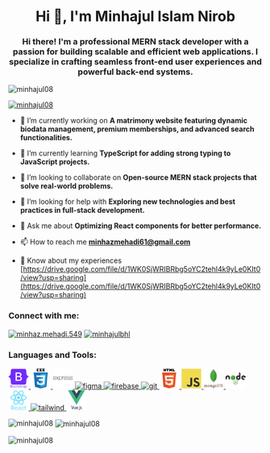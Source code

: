<h1 align="center">Hi 👋, I'm Minhajul Islam Nirob</h1>
<h3 align="center"> Hi there! I'm a professional MERN stack developer with a passion for building scalable and efficient web applications. I specialize in crafting seamless front-end user experiences and powerful back-end systems.</h3>

<p align="left"> <img src="https://komarev.com/ghpvc/?username=minhajul08&label=Profile%20views&color=0e75b6&style=flat" alt="minhajul08" /> </p>

<p align="left"> <a href="https://github.com/ryo-ma/github-profile-trophy"><img src="https://github-profile-trophy.vercel.app/?username=minhajul08" alt="minhajul08" /></a> </p>

- 🔭 I’m currently working on **A matrimony website featuring dynamic biodata management, premium memberships, and advanced search functionalities.**

- 🌱 I’m currently learning **TypeScript for adding strong typing to JavaScript projects.**

- 👯 I’m looking to collaborate on **Open-source MERN stack projects that solve real-world problems.**

- 🤝 I’m looking for help with **Exploring new technologies and best practices in full-stack development.**

- 💬 Ask me about **Optimizing React components for better performance.**

- 📫 How to reach me **minhazmehadi61@gmail.com**

- 📄 Know about my experiences [https://drive.google.com/file/d/1WK0SjWRIBRbg5oYC2tehl4k9yLe0KIt0/view?usp=sharing](https://drive.google.com/file/d/1WK0SjWRIBRbg5oYC2tehl4k9yLe0KIt0/view?usp=sharing)

<h3 align="left">Connect with me:</h3>
<p align="left">
<a href="https://fb.com/minhaz.mehadi.549" target="blank"><img align="center" src="https://raw.githubusercontent.com/rahuldkjain/github-profile-readme-generator/master/src/images/icons/Social/facebook.svg" alt="minhaz.mehadi.549" height="30" width="40" /></a>
<a href="https://instagram.com/minhajulbhl" target="blank"><img align="center" src="https://raw.githubusercontent.com/rahuldkjain/github-profile-readme-generator/master/src/images/icons/Social/instagram.svg" alt="minhajulbhl" height="30" width="40" /></a>
</p>

<h3 align="left">Languages and Tools:</h3>
<p align="left"> <a href="https://getbootstrap.com" target="_blank" rel="noreferrer"> <img src="https://raw.githubusercontent.com/devicons/devicon/master/icons/bootstrap/bootstrap-plain-wordmark.svg" alt="bootstrap" width="40" height="40"/> </a> <a href="https://www.w3schools.com/css/" target="_blank" rel="noreferrer"> <img src="https://raw.githubusercontent.com/devicons/devicon/master/icons/css3/css3-original-wordmark.svg" alt="css3" width="40" height="40"/> </a> <a href="https://expressjs.com" target="_blank" rel="noreferrer"> <img src="https://raw.githubusercontent.com/devicons/devicon/master/icons/express/express-original-wordmark.svg" alt="express" width="40" height="40"/> </a> <a href="https://www.figma.com/" target="_blank" rel="noreferrer"> <img src="https://www.vectorlogo.zone/logos/figma/figma-icon.svg" alt="figma" width="40" height="40"/> </a> <a href="https://firebase.google.com/" target="_blank" rel="noreferrer"> <img src="https://www.vectorlogo.zone/logos/firebase/firebase-icon.svg" alt="firebase" width="40" height="40"/> </a> <a href="https://git-scm.com/" target="_blank" rel="noreferrer"> <img src="https://www.vectorlogo.zone/logos/git-scm/git-scm-icon.svg" alt="git" width="40" height="40"/> </a> <a href="https://www.w3.org/html/" target="_blank" rel="noreferrer"> <img src="https://raw.githubusercontent.com/devicons/devicon/master/icons/html5/html5-original-wordmark.svg" alt="html5" width="40" height="40"/> </a> <a href="https://developer.mozilla.org/en-US/docs/Web/JavaScript" target="_blank" rel="noreferrer"> <img src="https://raw.githubusercontent.com/devicons/devicon/master/icons/javascript/javascript-original.svg" alt="javascript" width="40" height="40"/> </a> <a href="https://www.mongodb.com/" target="_blank" rel="noreferrer"> <img src="https://raw.githubusercontent.com/devicons/devicon/master/icons/mongodb/mongodb-original-wordmark.svg" alt="mongodb" width="40" height="40"/> </a> <a href="https://nodejs.org" target="_blank" rel="noreferrer"> <img src="https://raw.githubusercontent.com/devicons/devicon/master/icons/nodejs/nodejs-original-wordmark.svg" alt="nodejs" width="40" height="40"/> </a> <a href="https://reactjs.org/" target="_blank" rel="noreferrer"> <img src="https://raw.githubusercontent.com/devicons/devicon/master/icons/react/react-original-wordmark.svg" alt="react" width="40" height="40"/> </a> <a href="https://tailwindcss.com/" target="_blank" rel="noreferrer"> <img src="https://www.vectorlogo.zone/logos/tailwindcss/tailwindcss-icon.svg" alt="tailwind" width="40" height="40"/> </a> <a href="https://vuejs.org/" target="_blank" rel="noreferrer"> <img src="https://raw.githubusercontent.com/devicons/devicon/master/icons/vuejs/vuejs-original-wordmark.svg" alt="vuejs" width="40" height="40"/> </a> </p>

<p><img align="left" src="https://github-readme-stats.vercel.app/api/top-langs?username=minhajul08&show_icons=true&locale=en&layout=compact" alt="minhajul08" /></p>

<p>&nbsp;<img align="center" src="https://github-readme-stats.vercel.app/api?username=minhajul08&show_icons=true&locale=en" alt="minhajul08" /></p>

<p><img align="center" src="https://github-readme-streak-stats.herokuapp.com/?user=minhajul08&" alt="minhajul08" /></p>
